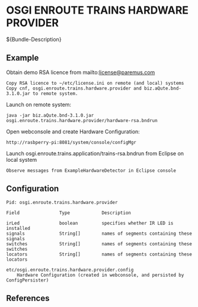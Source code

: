 # OSGI ENROUTE TRAINS HARDWARE PROVIDER

${Bundle-Description}

## Example

Obtain demo RSA licence from mailto:license@paremus.com

	Copy RSA licence to ~/etc/license.ini on remote (and local) systems
	Copy cnf, osgi.enroute.trains.hardware.provider and biz.aQute.bnd-3.1.0.jar to remote system.

Launch on remote system:

	java -jar biz.aQute.bnd-3.1.0.jar osgi.enroute.trains.hardware.provider/hardware-rsa.bndrun

Open webconsole and create Hardware Configuration:

	http://rasbperry-pi:8081/system/console/configMgr
	
Launch osgi.enroute.trains.application/trains-rsa.bndrun from Eclipse on local system

	Observe messages from ExampleHardwareDetector in Eclipse console
	


## Configuration
	Pid: osgi.enroute.trains.hardware.provider

	Field				Type			Description
	
	irLed				boolean			specifies whether IR LED is installed
	signals				String[]		names of segments containing these signals
	switches			String[]		names of segments containing these switches
	locators			String[]		names of segments containing these locators
		
	etc/osgi.enroute.trains.hardware.provider.config
		Hardware Configuration (created in webconsole, and persisted by ConfigPersister)

## References

